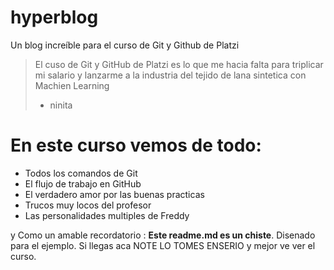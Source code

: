 # hyperblog
Un blog increíble para el curso de Git y Github de Platzi

>El cuso de Git y GitHub de Platzi es lo que me hacia falta para triplicar mi salario y lanzarme a la industria del tejido de lana sintetica con Machien Learning
> - ninita

# En este curso vemos de todo:
* Todos los comandos de Git
* El flujo de trabajo en GitHub
* El verdadero amor por las buenas practicas
* Trucos muy locos del profesor
* Las personalidades multiples de Freddy

y Como un amable recordatorio : **Este readme.md es un chiste**. Disenado para el ejemplo. Si llegas aca NOTE LO TOMES ENSERIO y mejor ve ver el curso.